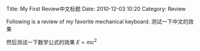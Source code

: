 Title: My First Review中文标题
Date: 2010-12-03 10:20
Category: Review

Following is a review of my favorite mechanical keyboard.
测试一下中文的效果

然后测试一下数学公式的效果
$E = mc^2$